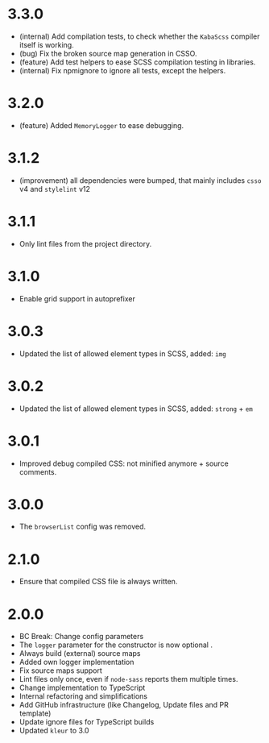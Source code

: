 3.3.0
=====

*   (internal) Add compilation tests, to check whether the `KabaScss` compiler itself is working.
*   (bug) Fix the broken source map generation in CSSO.
*   (feature) Add test helpers to ease SCSS compilation testing in libraries. 
*   (internal) Fix npmignore to ignore all tests, except the helpers.


3.2.0
=====

*   (feature) Added `MemoryLogger` to ease debugging.


3.1.2
=====

*   (improvement) all dependencies were bumped, that mainly includes `csso` v4 and `stylelint` v12


3.1.1
=====

*   Only lint files from the project directory.


3.1.0
=====

*   Enable grid support in autoprefixer



3.0.3
=====

*   Updated the list of allowed element types in SCSS, added: `img`


3.0.2
=====

*   Updated the list of allowed element types in SCSS, added: `strong` + `em`


3.0.1
=====

*   Improved debug compiled CSS: not minified anymore + source comments.


3.0.0
=====

*   The `browserList` config was removed.


2.1.0
=====

*   Ensure that compiled CSS file is always written.


2.0.0
=====

*   BC Break: Change config parameters
*   The `logger` parameter for the constructor is now optional .
*   Always build (external) source maps
*   Added own logger implementation
*   Fix source maps support
*   Lint files only once, even if `node-sass` reports them multiple times.
*   Change implementation to TypeScript
*   Internal refactoring and simplifications
*   Add GitHub infrastructure (like Changelog, Update files and PR template)
*   Update ignore files for TypeScript builds
*   Updated `kleur` to 3.0

